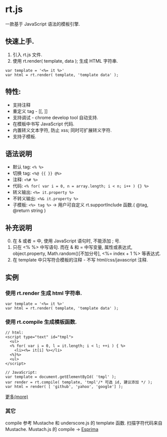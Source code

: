# rt.js

一款基于 JavaScript 语法的模板引擎.


## 快速上手.

1. 引入 rt.js 文件.
2. 使用 rt.render( template, data ); 生成 HTML 字符串.

```
var template = '<%= it %>'
var html = rt.render( template, 'template data' );
```

## 特性:
* 支持注释
* 重定义 tag - [[, ]]
* 支持调试 - chrome develop tool 自动支持.
* 在模板中书写 JavaScript 代码.
* 内置转义文本字符, 防止 xss; 同时可扩展转义字符.
* 支持子模板.

## 语法说明
* 默认 tag: `<% %>`
* 切换 tag: `<%@ {{ }} @%>`
* 注释: `<%# %>`
* 代码: `<% for( var i = 0, n = array.length; i < n; i++ ) {} %>`
* 转义输出: `<%= it.property %>`
* 不转义输出: `<%& it.property %>`
* 子模板: `<%> tag %>` -> 用户可自定义 rt.supportInclude 函数.( @tag, @return string )

## 补充说明
0. 在 & 或者 = 中, 使用 JavaScript 语句时, 不能添加 ; 号.
1. 只在 <% %> 中写语句. 而在 & 和 = 中写变量, 属性或表达式, object.property, Math.random()[不加分号], <%= index + 1 %> 等表达式.
2. 在 template 中只写符合模板的注释 - 不写 html/css/javascript 注释.


## 实例

### 使用 rt.render 生成 html 字符串.

```
var template = '<%= it %>'
var html = rt.render( template, 'template data' );
```

### 使用 rt.compile 生成模板函数.
```
// html:
<script type="text" id="tmpl">
  <ul>
  <% for( var i = 0, l = it.length; i < l; ++i ) { %>
    <li><%= it[i] %></li>
  <%}%>
  <ul>
</script>

// JavaScript:
var template = document.getElementById( 'tmpl' );
var render = rt.compile( template, 'tmpl'/* 可选 id, 建议添加 */ );
var html = render( [ 'github', 'yahoo', 'google'] );
```

[更多(more)](http://zhanhongtao.github.io/blog/rt)


### 其它
compile 参考 Mustache 和 underscore.js 的 template 函数. 
扫描字符代码来自 Mustache.
Mustach.js 的 compile -> [Esprima](http://esprima.org/)


